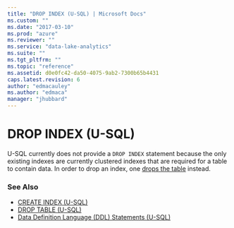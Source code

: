 ```yaml
---
title: "DROP INDEX (U-SQL) | Microsoft Docs"
ms.custom: ""
ms.date: "2017-03-10"
ms.prod: "azure"
ms.reviewer: ""
ms.service: "data-lake-analytics"
ms.suite: ""
ms.tgt_pltfrm: ""
ms.topic: "reference"
ms.assetid: d0e0fc42-da50-4075-9ab2-7300b65b4431
caps.latest.revision: 6
author: "edmacauley"
ms.author: "edmaca"
manager: "jhubbard"
---
```

# DROP INDEX (U-SQL)
U-SQL currently does not provide a `DROP INDEX` statement because the only existing indexes are currently clustered indexes that are required for a table to contain data. In order to drop an index, one [drops the table](../u-sql/drop-table-u-sql.md)  instead.  
  
### See Also    
-  [CREATE INDEX (U-SQL)](../u-sql/create-index-u-sql.md)
-  [DROP TABLE (U-SQL)](../u-sql/drop-table-u-sql.md)  
- [Data Definition Language (DDL) Statements (U-SQL)](../u-sql/data-definition-language-ddl-statements-u-sql.md)





